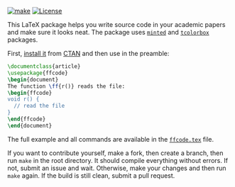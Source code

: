 [![make](https://github.com/yegor256/ffcode/actions/workflows/make.yml/badge.svg)](https://github.com/yegor256/ffcode/actions/workflows/make.yml)
[![License](https://img.shields.io/badge/license-MIT-green.svg)](https://github.com/yegor256/ffcode/blob/master/LICENSE.txt)

This LaTeX package helps you write source code in your academic papers
and make sure it looks neat. The package uses [`minted`](https://ctan.org/pkg/minted) 
and [`tcolorbox`](https://ctan.org/pkg/tcolorbox) packages.

First, [install it](https://en.wikibooks.org/wiki/LaTeX/Installing_Extra_Packages)
from [CTAN](https://ctan.org/pkg/ffcode) 
and then use in the preamble:

```tex
\documentclass{article}
\usepackage{ffcode}
\begin{document}
The function \ff{r()} reads the file:
\begin{ffcode}
void r() {
  // read the file
}
\end{ffcode}
\end{document}
```

The full example and all commands are available in the 
[`ffcode.tex`](https://github.com/yegor256/ffcode/blob/master/ffcode.tex) file.

If you want to contribute yourself, make a fork, then create a branch, 
then run `make` in the root directory.
It should compile everything without errors. If not, submit an issue and wait.
Otherwise, make your changes and then run `make` again. If the build is
still clean, submit a pull request.
